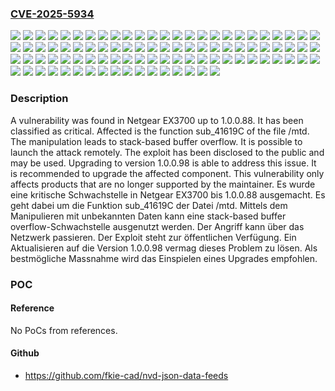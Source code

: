 ### [CVE-2025-5934](https://cve.mitre.org/cgi-bin/cvename.cgi?name=CVE-2025-5934)
![](https://img.shields.io/static/v1?label=Product&message=EX3700&color=blue)
![](https://img.shields.io/static/v1?label=Version&message=1.0.0.0%20&color=brightgreen)
![](https://img.shields.io/static/v1?label=Version&message=1.0.0.1%20&color=brightgreen)
![](https://img.shields.io/static/v1?label=Version&message=1.0.0.10%20&color=brightgreen)
![](https://img.shields.io/static/v1?label=Version&message=1.0.0.11%20&color=brightgreen)
![](https://img.shields.io/static/v1?label=Version&message=1.0.0.12%20&color=brightgreen)
![](https://img.shields.io/static/v1?label=Version&message=1.0.0.13%20&color=brightgreen)
![](https://img.shields.io/static/v1?label=Version&message=1.0.0.14%20&color=brightgreen)
![](https://img.shields.io/static/v1?label=Version&message=1.0.0.15%20&color=brightgreen)
![](https://img.shields.io/static/v1?label=Version&message=1.0.0.16%20&color=brightgreen)
![](https://img.shields.io/static/v1?label=Version&message=1.0.0.17%20&color=brightgreen)
![](https://img.shields.io/static/v1?label=Version&message=1.0.0.18%20&color=brightgreen)
![](https://img.shields.io/static/v1?label=Version&message=1.0.0.19%20&color=brightgreen)
![](https://img.shields.io/static/v1?label=Version&message=1.0.0.2%20&color=brightgreen)
![](https://img.shields.io/static/v1?label=Version&message=1.0.0.20%20&color=brightgreen)
![](https://img.shields.io/static/v1?label=Version&message=1.0.0.21%20&color=brightgreen)
![](https://img.shields.io/static/v1?label=Version&message=1.0.0.22%20&color=brightgreen)
![](https://img.shields.io/static/v1?label=Version&message=1.0.0.23%20&color=brightgreen)
![](https://img.shields.io/static/v1?label=Version&message=1.0.0.24%20&color=brightgreen)
![](https://img.shields.io/static/v1?label=Version&message=1.0.0.25%20&color=brightgreen)
![](https://img.shields.io/static/v1?label=Version&message=1.0.0.26%20&color=brightgreen)
![](https://img.shields.io/static/v1?label=Version&message=1.0.0.27%20&color=brightgreen)
![](https://img.shields.io/static/v1?label=Version&message=1.0.0.28%20&color=brightgreen)
![](https://img.shields.io/static/v1?label=Version&message=1.0.0.29%20&color=brightgreen)
![](https://img.shields.io/static/v1?label=Version&message=1.0.0.3%20&color=brightgreen)
![](https://img.shields.io/static/v1?label=Version&message=1.0.0.30%20&color=brightgreen)
![](https://img.shields.io/static/v1?label=Version&message=1.0.0.31%20&color=brightgreen)
![](https://img.shields.io/static/v1?label=Version&message=1.0.0.32%20&color=brightgreen)
![](https://img.shields.io/static/v1?label=Version&message=1.0.0.33%20&color=brightgreen)
![](https://img.shields.io/static/v1?label=Version&message=1.0.0.34%20&color=brightgreen)
![](https://img.shields.io/static/v1?label=Version&message=1.0.0.35%20&color=brightgreen)
![](https://img.shields.io/static/v1?label=Version&message=1.0.0.36%20&color=brightgreen)
![](https://img.shields.io/static/v1?label=Version&message=1.0.0.37%20&color=brightgreen)
![](https://img.shields.io/static/v1?label=Version&message=1.0.0.38%20&color=brightgreen)
![](https://img.shields.io/static/v1?label=Version&message=1.0.0.39%20&color=brightgreen)
![](https://img.shields.io/static/v1?label=Version&message=1.0.0.4%20&color=brightgreen)
![](https://img.shields.io/static/v1?label=Version&message=1.0.0.40%20&color=brightgreen)
![](https://img.shields.io/static/v1?label=Version&message=1.0.0.41%20&color=brightgreen)
![](https://img.shields.io/static/v1?label=Version&message=1.0.0.42%20&color=brightgreen)
![](https://img.shields.io/static/v1?label=Version&message=1.0.0.43%20&color=brightgreen)
![](https://img.shields.io/static/v1?label=Version&message=1.0.0.44%20&color=brightgreen)
![](https://img.shields.io/static/v1?label=Version&message=1.0.0.45%20&color=brightgreen)
![](https://img.shields.io/static/v1?label=Version&message=1.0.0.46%20&color=brightgreen)
![](https://img.shields.io/static/v1?label=Version&message=1.0.0.47%20&color=brightgreen)
![](https://img.shields.io/static/v1?label=Version&message=1.0.0.48%20&color=brightgreen)
![](https://img.shields.io/static/v1?label=Version&message=1.0.0.49%20&color=brightgreen)
![](https://img.shields.io/static/v1?label=Version&message=1.0.0.5%20&color=brightgreen)
![](https://img.shields.io/static/v1?label=Version&message=1.0.0.50%20&color=brightgreen)
![](https://img.shields.io/static/v1?label=Version&message=1.0.0.51%20&color=brightgreen)
![](https://img.shields.io/static/v1?label=Version&message=1.0.0.52%20&color=brightgreen)
![](https://img.shields.io/static/v1?label=Version&message=1.0.0.53%20&color=brightgreen)
![](https://img.shields.io/static/v1?label=Version&message=1.0.0.54%20&color=brightgreen)
![](https://img.shields.io/static/v1?label=Version&message=1.0.0.55%20&color=brightgreen)
![](https://img.shields.io/static/v1?label=Version&message=1.0.0.56%20&color=brightgreen)
![](https://img.shields.io/static/v1?label=Version&message=1.0.0.57%20&color=brightgreen)
![](https://img.shields.io/static/v1?label=Version&message=1.0.0.58%20&color=brightgreen)
![](https://img.shields.io/static/v1?label=Version&message=1.0.0.59%20&color=brightgreen)
![](https://img.shields.io/static/v1?label=Version&message=1.0.0.6%20&color=brightgreen)
![](https://img.shields.io/static/v1?label=Version&message=1.0.0.60%20&color=brightgreen)
![](https://img.shields.io/static/v1?label=Version&message=1.0.0.61%20&color=brightgreen)
![](https://img.shields.io/static/v1?label=Version&message=1.0.0.62%20&color=brightgreen)
![](https://img.shields.io/static/v1?label=Version&message=1.0.0.63%20&color=brightgreen)
![](https://img.shields.io/static/v1?label=Version&message=1.0.0.64%20&color=brightgreen)
![](https://img.shields.io/static/v1?label=Version&message=1.0.0.65%20&color=brightgreen)
![](https://img.shields.io/static/v1?label=Version&message=1.0.0.66%20&color=brightgreen)
![](https://img.shields.io/static/v1?label=Version&message=1.0.0.67%20&color=brightgreen)
![](https://img.shields.io/static/v1?label=Version&message=1.0.0.68%20&color=brightgreen)
![](https://img.shields.io/static/v1?label=Version&message=1.0.0.69%20&color=brightgreen)
![](https://img.shields.io/static/v1?label=Version&message=1.0.0.7%20&color=brightgreen)
![](https://img.shields.io/static/v1?label=Version&message=1.0.0.70%20&color=brightgreen)
![](https://img.shields.io/static/v1?label=Version&message=1.0.0.71%20&color=brightgreen)
![](https://img.shields.io/static/v1?label=Version&message=1.0.0.72%20&color=brightgreen)
![](https://img.shields.io/static/v1?label=Version&message=1.0.0.73%20&color=brightgreen)
![](https://img.shields.io/static/v1?label=Version&message=1.0.0.74%20&color=brightgreen)
![](https://img.shields.io/static/v1?label=Version&message=1.0.0.75%20&color=brightgreen)
![](https://img.shields.io/static/v1?label=Version&message=1.0.0.76%20&color=brightgreen)
![](https://img.shields.io/static/v1?label=Version&message=1.0.0.77%20&color=brightgreen)
![](https://img.shields.io/static/v1?label=Version&message=1.0.0.78%20&color=brightgreen)
![](https://img.shields.io/static/v1?label=Version&message=1.0.0.79%20&color=brightgreen)
![](https://img.shields.io/static/v1?label=Version&message=1.0.0.8%20&color=brightgreen)
![](https://img.shields.io/static/v1?label=Version&message=1.0.0.80%20&color=brightgreen)
![](https://img.shields.io/static/v1?label=Version&message=1.0.0.81%20&color=brightgreen)
![](https://img.shields.io/static/v1?label=Version&message=1.0.0.82%20&color=brightgreen)
![](https://img.shields.io/static/v1?label=Version&message=1.0.0.83%20&color=brightgreen)
![](https://img.shields.io/static/v1?label=Version&message=1.0.0.84%20&color=brightgreen)
![](https://img.shields.io/static/v1?label=Version&message=1.0.0.85%20&color=brightgreen)
![](https://img.shields.io/static/v1?label=Version&message=1.0.0.86%20&color=brightgreen)
![](https://img.shields.io/static/v1?label=Version&message=1.0.0.87%20&color=brightgreen)
![](https://img.shields.io/static/v1?label=Version&message=1.0.0.88%20&color=brightgreen)
![](https://img.shields.io/static/v1?label=Version&message=1.0.0.9%20&color=brightgreen)
![](https://img.shields.io/static/v1?label=Vulnerability&message=Memory%20Corruption&color=brightgreen)
![](https://img.shields.io/static/v1?label=Vulnerability&message=Stack-based%20Buffer%20Overflow&color=brightgreen)

### Description

A vulnerability was found in Netgear EX3700 up to 1.0.0.88. It has been classified as critical. Affected is the function sub_41619C of the file /mtd. The manipulation leads to stack-based buffer overflow. It is possible to launch the attack remotely. The exploit has been disclosed to the public and may be used. Upgrading to version 1.0.0.98 is able to address this issue. It is recommended to upgrade the affected component. This vulnerability only affects products that are no longer supported by the maintainer.
Es wurde eine kritische Schwachstelle in Netgear EX3700 bis 1.0.0.88 ausgemacht. Es geht dabei um die Funktion sub_41619C der Datei /mtd. Mittels dem Manipulieren mit unbekannten Daten kann eine stack-based buffer overflow-Schwachstelle ausgenutzt werden. Der Angriff kann über das Netzwerk passieren. Der Exploit steht zur öffentlichen Verfügung. Ein Aktualisieren auf die Version 1.0.0.98 vermag dieses Problem zu lösen. Als bestmögliche Massnahme wird das Einspielen eines Upgrades empfohlen.

### POC

#### Reference
No PoCs from references.

#### Github
- https://github.com/fkie-cad/nvd-json-data-feeds

